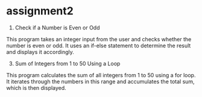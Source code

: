 # assignment2
1. Check if a Number is Even or Odd
   
This program takes an integer input from the user and checks whether the number is even or odd. It uses an if-else statement to determine the result and displays it accordingly.

3. Sum of Integers from 1 to 50 Using a Loop
   
This program calculates the sum of all integers from 1 to 50 using a for loop. It iterates through the numbers in this range and accumulates the total sum, which is then displayed.
